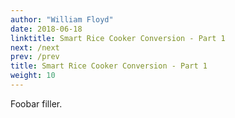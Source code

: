 ```yaml
---
author: "William Floyd"
date: 2018-06-18
linktitle: Smart Rice Cooker Conversion - Part 1
next: /next
prev: /prev
title: Smart Rice Cooker Conversion - Part 1
weight: 10
---
```


Foobar filler.
